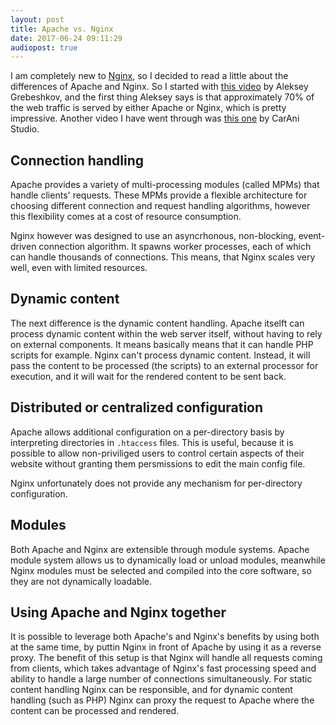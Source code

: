 ```yaml
---
layout: post
title: Apache vs. Nginx
date: 2017-06-24 09:11:29
audiopost: true
---
```


I am completely new to [Nginx](https://www.nginx.com/resources/wiki/), so I decided to read a little about the differences of Apache and Nginx. So I started with [this video](https://www.youtube.com/watch?v=ZhfpYgl8BtQ) by Aleksey Grebeshkov, and the first thing Aleksey says is that approximately 70% of the web traffic is served by either Apache or Nginx, which is pretty impressive. Another video I have went through was [this one](https://www.youtube.com/watch?v=YWvmnRpVbbc) by CarAni Studio.

## Connection handling

Apache provides a variety of multi-processing modules (called MPMs) that handle clients' requests. These MPMs provide a flexible architecture for choosing different connection and request handling algorithms, however this flexibility comes at a cost of resource consumption.

Nginx however was designed to use an asyncrhonous, non-blocking, event-driven connection algorithm. It spawns worker processes, each of which can handle thousands of connections. This means, that Nginx scales very well, even with limited resources.

## Dynamic content 

The next difference is the dynamic content handling. Apache itselft can process dynamic content within the web server itself, without having to rely on external components. It means basically means that it can handle PHP scripts for example. Nginx can't process dynamic content. Instead, it will pass the content to be processed (the scripts) to an external processor for execution, and it will wait for the rendered content to be sent back.

## Distributed or centralized configuration

Apache allows additional configuration on a per-directory basis by interpreting directories in `.htaccess` files. This is useful, because it is possible to allow non-priviliged users to control certain aspects of their website without granting them persmissions to edit the main config file.

Nginx unfortunately does not provide any mechanism for per-directory configuration.

## Modules

Both Apache and Nginx are extensible through module systems. Apache module system allows us to dynamically load or unload modules, meanwhile Nginx modules must be selected and compiled into the core software, so they are not dynamically loadable.

## Using Apache and Nginx together

It is possible to leverage both Apache's and Nginx's benefits by using both at the same time, by puttin Nginx in front of Apache by using it as a reverse proxy. The benefit of this setup is that Nginx will handle all requests coming from clients, which takes advantage of Nginx's fast processing speed and ability to handle a large number of connections simultaneously. For static content handling Nginx can be responsible, and for dynamic content handling (such as PHP) Nginx can proxy the request to Apache where the content can be processed and rendered.

